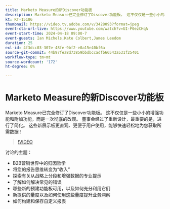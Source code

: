 ```yaml
---
title: Marketo Measure的新Discover功能板
description: Marketo Measure已完全修订了Discover功能板。 这不仅仅是一些小小的增强功能和附加功能，而是一次彻底的改观。 董事会经过了重新设计，最重要的是，进行了简化。 这些新展示板更直观、用户友好，可以快速轻松地为您获取所需的数据！
kt: KT-15186
thumbnail: https://video.tv.adobe.com/v/3428093?format=jpeg
event-cta-url-live: https://www.youtube.com/watch?v=UI-P0ezCHqA
event-start-time: 2024-04-18 09:00-7
event-guests: Ian Michels,Kate Colbert,James Leedom
duration: 25
exl-id: 4f3dcc03-307e-48fe-9bf2-e0a15e40bf6a
source-git-commit: 44b97fea8d73859bbdbccadfb66543a531f25401
workflow-type: tm+mt
source-wordcount: '172'
ht-degree: 0%

---
```


# Marketo Measure的新Discover功能板

Marketo Measure已完全修订了Discover功能板。 这不仅仅是一些小小的增强功能和附加功能，而是一次彻底的改观。 董事会经过了重新设计，最重要的是，进行了简化。 这些新展示板更直观、更便于用户使用，能够快速轻松地为您获取所需数据！

>[!VIDEO](https://video.tv.adobe.com/v/3428093/?quality=12&learn=on)

讨论的主题：

* B2B营销世界中的归因哲学
* 将您的报告思维转变为“收入”
* 探索有关从战略上分段和增强数据的专业提示
* 了解如何解决常见的错误
* 哪些新的预建功能板可用，以及如何充分利用它们
* 新提供的量度以及如何使用这些量度提升业务洞察
* 如何构建和保存自定义报表
